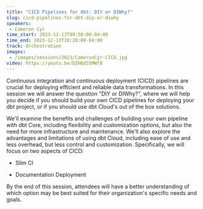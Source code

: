 ```yaml
---
title: "CICD Pipelines for dbt: DIY or DIWhy?"
slug: cicd-pipelines-for-dbt-diy-or-diwhy
speakers:
 - Cameron Cyr
time_start: 2023-12-13T09:50:00-04:00
time_end: 2023-12-13T10:20:00-04:00
track: Orchestration
images:
 - /images/sessions/2023/CameronCyr-CICD.jpg
video: https://youtu.be/DZHQd55MWf8
---
```


Continuous integration and continuous deployment (CICD) pipelines are crucial for deploying efficient and reliable data transformations. In this session we will answer the question "DIY or DIWhy?", where we will help you decide if you should build your own CICD pipelines for deploying your dbt project, or if you should use dbt Cloud's out of the box solutions.
 
 
 
 We'll examine the benefits and challenges of building your own pipeline with dbt Core, including flexibility and customization options, but also the need for more infrastructure and maintenance. We'll also explore the advantages and limitations of using dbt Cloud, including ease of use and less overhead, but less control and customization. Specifically, we will focus on two aspects of CICD:
 
  - Slim CI
 
  - Documentation Deployment
 
 
 
 By the end of this session, attendees will have a better understanding of which option may be best suited for their organization's specific needs and goals.
